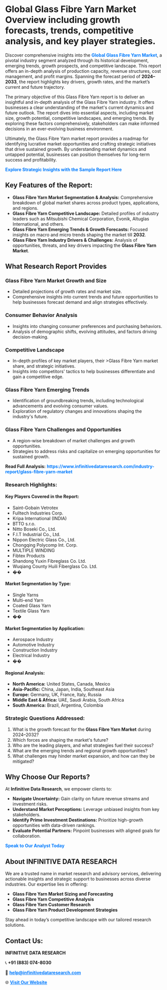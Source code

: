 <h1>Global Glass Fibre Yarn Market Overview including growth forecasts, trends, competitive analysis, and key player strategies.</h1>
<p>
Discover comprehensive insights into the 
<a href="https://www.infinitivedataresearch.com/industry-report/glass-fibre-yarn-market" rel="dofollow" style="color: #007BFF; text-decoration: none;"><strong>Global Glass Fibre Yarn Market</strong></a>, a pivotal industry segment analyzed through its historical development, emerging trends, growth prospects, and competitive landscape. This report offers an in-depth analysis of production capacity, revenue structures, cost management, and profit margins. Spanning the forecast period of <strong>2024–2033</strong>, the report highlights key drivers, growth rates, and the market’s current and future trajectory.
</p>
<p>
The primary objective of this Glass Fibre Yarn report is to deliver an insightful and in-depth analysis of the Glass Fibre Yarn industry. It offers businesses a clear understanding of the market's current dynamics and future outlook. The report dives into essential aspects, including market size, growth potential, competitive landscapes, and emerging trends. By exploring these factors comprehensively, stakeholders can make informed decisions in an ever-evolving business environment.
</p>
<p>
Ultimately, the Glass Fibre Yarn market report provides a roadmap for identifying lucrative market opportunities and crafting strategic initiatives that drive sustained growth. By understanding market dynamics and untapped potential, businesses can position themselves for long-term success and profitability.
</p>
<p>
<a href="https://www.infinitivedataresearch.com/request-sample/reportId=109196" style="color: #007BFF; text-decoration: none;"><strong>Explore Strategic Insights with the Sample Report Here</strong></a>
</p>

<h2>Key Features of the Report:</h2>
<ul>
<li><strong>Glass Fibre Yarn Market Segmentation & Analysis:</strong> Comprehensive breakdown of global market shares across product types, applications, and regions.</li>
<li><strong>Glass Fibre Yarn Competitive Landscape:</strong> Detailed profiles of industry leaders such as Mitsubishi Chemical Corporation, Evonik, Altuglas International, and others.</li>
<li><strong>Glass Fibre Yarn Emerging Trends & Growth Forecasts:</strong> Focused insights on macro and micro trends shaping the market till <strong>2032</strong>.</li>
<li><strong>Glass Fibre Yarn Industry Drivers & Challenges:</strong> Analysis of opportunities, threats, and key drivers impacting the <strong>Glass Fibre Yarn Market</strong>.</li>
</ul>

<h2>What Research Report Provides</h2>
<h3>Glass Fibre Yarn Market Growth and Size</h3>
<ul>
<li>Detailed projections of growth rates and market size.</li>
<li>Comprehensive insights into current trends and future opportunities to help businesses forecast demand and align strategies effectively.</li>
</ul>

<h3>Consumer Behavior Analysis</h3>
<ul>
<li>Insights into changing consumer preferences and purchasing behaviors.</li>
<li>Analysis of demographic shifts, evolving attitudes, and factors driving decision-making.</li>
</ul>

<h3>Competitive Landscape</h3>
<ul>
<li>In-depth profiles of key market players, their >Glass Fibre Yarn market share, and strategic initiatives.</li>
<li>Insights into competitors' tactics to help businesses differentiate and gain a competitive edge.</li>
</ul>

<h3>Glass Fibre Yarn Emerging Trends</h3>
<ul>
<li>Identification of groundbreaking trends, including technological advancements and evolving consumer values.</li>
<li>Exploration of regulatory changes and innovations shaping the industry's future.</li>
</ul>

<h3>Glass Fibre Yarn Challenges and Opportunities</h3>
<ul>
<li>A region-wise breakdown of market challenges and growth opportunities.</li>
<li>Strategies to address risks and capitalize on emerging opportunities for sustained growth.</li>
</ul>
<p><strong>Read Full Analysis:</strong> <a href="https://www.infinitivedataresearch.com/industry-report/glass-fibre-yarn-market" rel="dofollow" style="color: #007BFF; text-decoration: none;"><strong>https://www.infinitivedataresearch.com/industry-report/glass-fibre-yarn-market</strong></a></p>
<h3>Research Highlights:</h3>
<h4>Key Players Covered in the Report:</h4>
<ul><li>Saint-Gobain Vetrotex</li><li>Fulltech Industries Corp.</li><li>Kripa International (INDIA)</li><li>BTTO s.r.o.</li><li>Nitto Boseki Co., Ltd.</li><li>F.I.T Industrial Co., Ltd.</li><li>Nippon Electric Glass Co., Ltd.</li><li>Chongqing Polycomp Int. Corp.</li><li>MULTIPLE WINDING</li><li>Fibtex Products</li><li>Shandong Yuxin Fibreglass Co. Ltd.</li><li>Wuqiang County Huili Fiberglass Co. Ltd.</li><li>��</li></ul>
<h4>Market Segmentation by Type:</h4>
<ul><li>Single Yarns</li><li>Multi-end Yarn</li><li>Coated Glass Yarn</li><li>Textile Glass Yarn</li><li>��</li></ul>
<h4>Market Segmentation by Application:</h4>
<ul><li>Aerospace Industry</li><li>Automotive Industry</li><li>Construction Industry</li><li>Electrical Industry</li><li>��</li></ul>

<h4>Regional Analysis:</h4>
<ul>
<li><strong>North America:</strong> United States, Canada, Mexico</li>
<li><strong>Asia-Pacific:</strong> China, Japan, India, Southeast Asia</li>
<li><strong>Europe:</strong> Germany, UK, France, Italy, Russia</li>
<li><strong>Middle East & Africa:</strong> UAE, Saudi Arabia, South Africa</li>
<li><strong>South America:</strong> Brazil, Argentina, Colombia</li>
</ul>

<h3>Strategic Questions Addressed:</h3>
<ol>
<li>What is the growth forecast for the <strong>Glass Fibre Yarn Market</strong> during 2024–2032?</li>
<li>Which forces are shaping the market's future?</li>
<li>Who are the leading players, and what strategies fuel their success?</li>
<li>What are the emerging trends and regional growth opportunities?</li>
<li>What challenges may hinder market expansion, and how can they be mitigated?</li>
</ol>

<h2>Why Choose Our Reports?</h2>
<p>At <strong>Infinitive Data Research</strong>, we empower clients to:</p>
<ul>
<li><strong>Navigate Uncertainty:</strong> Gain clarity on future revenue streams and investment risks.</li>
<li><strong>Understand Market Perceptions:</strong> Leverage unbiased insights from key stakeholders.</li>
<li><strong>Identify Prime Investment Destinations:</strong> Prioritize high-growth opportunities with data-driven rankings.</li>
<li><strong>Evaluate Potential Partners:</strong> Pinpoint businesses with aligned goals for collaboration.</li>
</ul>
<p><a href="https://www.infinitivedataresearch.com/industry-report/glass-fibre-yarn-market" rel="dofollow" style="color: #007BFF; text-decoration: none;"><strong>Speak to Our Analyst Today</strong></a></p>

<h2>About INFINITIVE DATA RESEARCH</h2>
<p>We are a trusted name in market research and advisory services, delivering actionable insights and strategic support to businesses across diverse industries. Our expertise lies in offering:</p>
<ul>
<li><strong>Glass Fibre Yarn Market Sizing and Forecasting</strong></li>
<li><strong>Glass Fibre Yarn Competitive Analysis</strong></li>
<li><strong>Glass Fibre Yarn Customer Research</strong></li>
<li><strong>Glass Fibre Yarn Product Development Strategies</strong></li>
</ul>
<p>Stay ahead in today’s competitive landscape with our tailored research solutions.</p>

<h2>Contact Us:</h2>
<p><strong>INFINITIVE DATA RESEARCH</strong></p>
<p>📞 <strong>+91 (883) 074-8030</strong></p>
<p>📧 <strong><a href="mailto:help@infinitivedataresearch.com" style="color: #007BFF;">help@infinitivedataresearch.com</a></strong></p>
<p>🌐 <strong><a href="https://www.infinitivedataresearch.com" rel="dofollow" style="color: #007BFF;">Visit Our Website</a></strong></p>